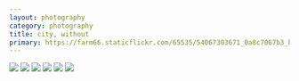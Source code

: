 ```yaml
---
layout: photography
category: photography
title: city, without
primary: https://farm66.staticflickr.com/65535/54067303671_0a8c7067b3_b.jpg
---
```


<div class="gallery">
  <div class="row">
    <div class="column">
      <img src="https://farm66.staticflickr.com/65535/54067303671_0a8c7067b3_b.jpg">
      <img src="https://farm66.staticflickr.com/65535/54068501662_500e61b89c_b.jpg">
      <img src="https://farm66.staticflickr.com/65535/54140422380_10f25f5064_b.jpg">
      <img src="https://farm66.staticflickr.com/65535/54140422255_a54ecb9f46_b.jpg">
      <img src="https://farm66.staticflickr.com/65535/54139108347_73ec8511f6_b.jpg">
      <img src="https://farm66.staticflickr.com/65535/54140290249_c5835ce649_b.jpg">
    </div>
  </div>
</div>
